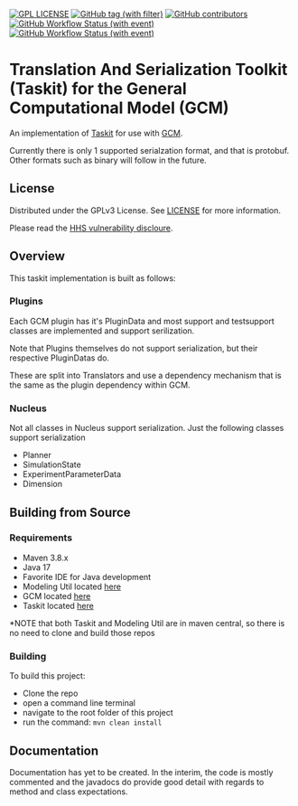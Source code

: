 [![GPL LICENSE][license-shield]][license-url]
[![GitHub tag (with filter)][tag-shield]][tag-url]
[![GitHub contributors][contributors-shield]][contributors-url]
[![GitHub Workflow Status (with event)][dev-build-shield]][dev-build-url]
[![GitHub Workflow Status (with event)][build-shield]][build-url]

# Translation And Serialization Toolkit (Taskit) for the General Computational Model (GCM)
An implementation of [Taskit](https://github.com/HHS/ASPR-ms-taskit) for use with [GCM](https://github.com/HHS/ASPR-8).

Currently there is only 1 supported serialzation format, and that is protobuf. Other formats such as binary will follow in the future.

## License
Distributed under the GPLv3 License. See [LICENSE](LICENSE) for more information.

Please read the [HHS vulnerability discloure](https://www.hhs.gov/vulnerability-disclosure-policy/index.html).

## Overview
This taskit implementation is built as follows:

### Plugins
Each GCM plugin has it's PluginData and most support and testsupport classes are implemented and support serilization. 

Note that Plugins themselves do not support serialization, but their respective PluginDatas do.

These are split into Translators and use a dependency mechanism that is the same as the plugin dependency within GCM.

### Nucleus
Not all classes in Nucleus support serialization.
Just the following classes support serialization
- Planner
- SimulationState
- ExperimentParameterData
- Dimension

## Building from Source

### Requirements
- Maven 3.8.x
- Java 17
- Favorite IDE for Java development
- Modeling Util located [here](https://github.com/HHS/ASPR-ms-util)
- GCM located [here](https://github.com/HHS/ASPR8)
- Taskit located [here](https://github.com/HHS/ASPR-ms-taskit)

*NOTE that both Taskit and Modeling Util are in maven central, so there is no need to clone and build those repos

### Building
To build this project:
- Clone the repo
- open a command line terminal
- navigate to the root folder of this project
- run the command: `mvn clean install`

## Documentation
Documentation has yet to be created. In the interim, the code is mostly commented and the javadocs do provide good detail with regards to method and class expectations. 

<!-- MARKDOWN LINKS & IMAGES -->
[contributors-shield]: https://img.shields.io/github/contributors/HHS/ASPR-ms-gcm-taskit
[contributors-url]: https://github.com/HHS/ASPR-ms-gcm-taskit/graphs/contributors
[tag-shield]: https://img.shields.io/github/v/tag/HHS/ASPR-ms-gcm-taskit
[tag-url]: https://github.com/HHS/ASPR-ms-gcm-taskit/releases/latest
[license-shield]: https://img.shields.io/github/license/HHS/ASPR-ms-gcm-taskit
[license-url]: LICENSE
[dev-build-shield]: https://img.shields.io/github/actions/workflow/status/HHS/ASPR-ms-gcm-taskit/dev_build.yml?label=dev-build
[dev-build-url]: https://github.com/HHS/ASPR-ms-gcm-taskit/actions/workflows/dev_build.yml
[build-shield]: https://img.shields.io/github/actions/workflow/status/HHS/ASPR-ms-gcm-taskit/release_build.yml?label=release-build
[build-url]: https://github.com/HHS/ASPR-ms-gcm-taskit/actions/workflows/release_build.yml.yml

